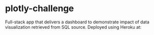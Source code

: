 # plotly-challenge
Full-stack app that delivers a dashboard to demonstrate impact of data visualization retrieved from SQL source. Deployed using Heroku at: 
